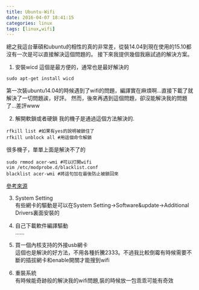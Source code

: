 ```yaml
---
title: Ubuntu-Wifi
date: 2016-04-07 18:41:15
categories: linux
tags: [linux,wifi]
---
```

總之我這台華碩和ubuntu的相性的真的非常差，從裝14.04到現在使用的15.10都沒有一次是可以直接解決這個問題的。
接下來我提供幾個我廠試過的解決方案。
1. 安裝wicd
這個是最方便的，通常也是最好解決的
```
sudo apt-get install wicd
```
第一次裝ubuntu14.04的時候遇到了wifi的問題，編譯實在麻煩啊...直接下載了就解決了一切問題誒，好評。
然而，後來再遇到這個問題，卻沒能解決我的問題了...差評www


2. 解開軟鎖或者硬鎖
我的機子是通過這個方法解決的.
```
rfkill list #如果有yes的說明被鎖住了
rfkill unblock all #用這個命令解鎖
```
很多機子，單單上面是解決不了的
```
sudo rmmod acer-wmi #可以打開wifi
vim /etc/modprobe.d/blacklist.conf
blacklist acer-wmi #將這句加在最後防止被鎖回來
```
[參考來源](http://blog.csdn.net/ichsonx/article/details/40903005)


3. System Setting  
有些網卡的驅動是可以在System Setting->Software&update->Additional Drivers裏面安裝的


4. 自己下載軟件編譯驅動  
......

5. 買一個內核支持的外接usb網卡  
這個也是解決的好方法，不用各種折騰2333。不過我比較倒霉有時候需要不斷的插拔網卡和enable開關才能搜到wifi


6. 重裝系統  
有時候能奇跡般的解決我的wifi問題,裝的時候放一包乖乖可能有奇效
